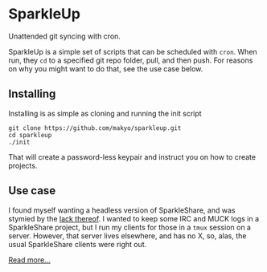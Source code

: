 # SparkleUp

Unattended git syncing with cron.

SparkleUp is a simple set of scripts that can be scheduled with `cron`. When run, they `cd` to a specified git repo folder, pull, and then push. For reasons on why you might want to do that, see the use case below.

## Installing

Installing is as simple as cloning and running the init script

    git clone https://github.com/makyo/sparkleup.git
    cd sparkleup
    ./init
    
That will create a password-less keypair and instruct you on how to create projects.

## Use case

I found myself wanting a headless version of SparkleShare, and was stymied by the [lack thereof](https://github.com/hbons/SparkleShare/issues/1683). I wanted to keep some IRC and MUCK logs in a SparkleShare project, but I run my clients for those in a `tmux` session on a server. However, that server lives elsewhere, and has no X, so, alas, the usual SparkleShare clients were right out.

[Read more...](http://writing.drab-makyo.com/posts/tech/2019/01/09/sparkleup/)
